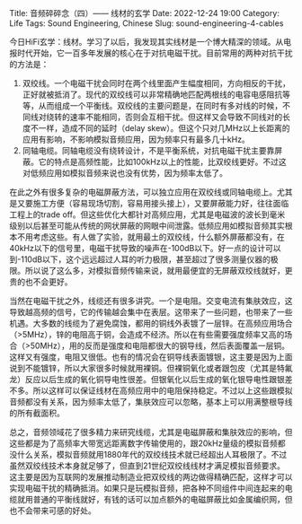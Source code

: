 Title: 音频碎碎念（四）—— 线材的玄学
Date: 2022-12-24 19:00
Category: Life
Tags: Sound Engineering, Chinese
Slug: sound-engineering-4-cables

今日HiFi玄学：线材。学习了以后，我发现其实线材是一个博大精深的领域。从电报时代开始，它一百多年发展的核心在于对抗电磁干扰。目前常用的两种对抗干扰的方法是：

1. 双绞线。一个电磁干扰会同时在两个线里面产生幅度相同，方向相反的干扰，正好就被抵消了。现代的双绞线可以非常精确地匹配两根线的电容电感阻抗等等，从而组成一个平衡线。双绞线的主要问题是，在同时有多对线的时候，不同线对绕转的速率不能相同，否则会互相干扰。但这样又会导致不同线对的长度不一样，造成不同的延时（delay skew）。但这个只对几MHz以上长距离的应用有影响，不影响模拟音频应用，因为频率只有最多几十kHz。
2. 同轴电缆。同轴电缆没有绕转设计，不是平衡系统，对抗电磁干扰主要靠屏蔽。它的特点是高频性能，比如100kHz以上的性能，比双绞线更好。不过这对低频应用如模拟音频来说也没有优势，因为频率太低了。

在此之外有很多复杂的电磁屏蔽方法，可以独立应用在双绞线或同轴电缆上。尤其是又要施工方便（容易现场切割，容易用接头接上），又要屏蔽能力好，往往面临工程上的trade off。但这些优化大都针对高频应用，尤其是电磁波的波长到毫米级别以后甚至可能从传统的网状屏蔽的网眼中间泄露。低频应用如模拟音频其实根本不用考虑这些。有人做了实验，就用最土的双绞线，什么额外屏蔽都没有，在40kHz以下的信号里，电磁干扰导致的噪声在-100dB以下。好一点的设计可以到-110dB以下，这个远远超过人耳的听力极限，甚至超过了很多测量仪器的极限。所以说了这么多，对模拟音频传输来说，就用最便宜的无屏蔽双绞线就好，更贵的也不会更好。

当然在电磁干扰之外，线缆还有很多讲究。一个是电阻。交变电流有集肤效应，这导致越高频的信号，它的传输越会集中在表层。这带来了一些问题，也带来了一些机遇。大多数的线缆为了避免腐蚀，都用的铜线外表镀了一层锌。在高频应用场合（>5MHz），锌的电阻高于铜，会造成不经济。所以在有些需要强度频率又高的场合（>50MHz），用的反而是强度和电阻都很大的钢导线，然后表面覆盖一层铜。这样又有强度，电阻又很低。也有的情况会在铜导线表面镀银，这主要是因为上面说到不能镀锌，所以大家很多时候就用裸铜。但裸铜氧化或者跟包皮（尤其是特氟龙）反应以后生成的氧化铜导电性很差。但银氧化以后生成的氧化银导电性跟银差不多。所以这样可以保证线材在高频应用中的电阻保持稳定。不过以上这些跟模拟音频都没有关系，因为频率太低了，集肤效应可以忽略，基本上可以用满整根导线的所有截面积。

总之，音频领域花了很多精力来研究线缆，尤其是电磁屏蔽和集肤效应的影响，但这些都是为了高频率大带宽远距离数字传输使用的，跟20kHz量级的模拟音频都没什么关系，模拟音频就用1880年代的双绞线技术就已经超出人耳极限了。不过虽然双绞线技术本身就足够了，但直到21世纪双绞线线材才满足模拟音频要求。这主要是因为互联网的发展推动制造业把双绞线的两边做得精确匹配，这样才可以实现电磁干扰的精确抵消。如果只是玩模拟音频，把各种不同组件中间连起来的电缆就用普通的平衡线就好，有钱的话可以加点额外的电磁屏蔽比如金属编织网，但也不会带来可感的好处。